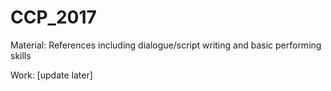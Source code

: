 # CCP_2017

Material: References including dialogue/script writing and basic performing skills

Work: [update later]

